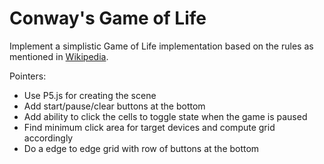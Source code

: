 # Conway's Game of Life

Implement a simplistic Game of Life implementation based on the rules as mentioned in [Wikipedia][w].

Pointers:

- Use P5.js for creating the scene
- Add start/pause/clear buttons at the bottom
- Add ability to click the cells to toggle state when the game is paused
- Find minimum click area for target devices and compute grid accordingly
- Do a edge to edge grid with row of buttons at the bottom

[w]: https://en.wikipedia.org/wiki/Conway%27s_Game_of_Life
